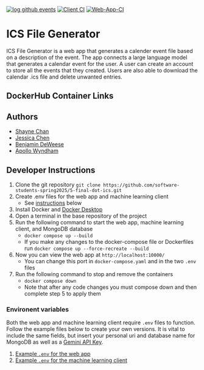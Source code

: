 [![log github events](https://github.com/software-students-spring2025/5-final-dot-ics/actions/workflows/event-logger.yml/badge.svg)](https://github.com/software-students-spring2025/5-final-dot-ics/actions/workflows/event-logger.yml)
[![Client CI](https://github.com/software-students-spring2025/5-final-dot-ics/actions/workflows/client-tester.yml/badge.svg)](https://github.com/software-students-spring2025/5-final-dot-ics/actions/workflows/client-tester.yml)
[![Web-App-CI](https://github.com/software-students-spring2025/5-final-dot-ics/actions/workflows/web-app-tester.yml/badge.svg)](https://github.com/software-students-spring2025/5-final-dot-ics/actions/workflows/web-app-tester.yml)

# ICS File Generator

ICS File Generator is a web app that generates a calender event file based on a description of the event. The app connects a large language model that generates a calendar event for the user. A user can create an account to store all the events that they created. Users are also able to download the calendar .ics file and delete unwanted entries. 

## DockerHub Container Links

## Authors

* [Shayne Chan](https://github.com/shayne773)
* [Jessica Chen](https://github.com/jessicahc)
* [Benjamin DeWeese](https://github.com/bdeweesevans)
* [Apollo Wyndham](https://github.com/a-wyndham1)

## Developer Instructions
1. Clone the git repository 
    ``` git clone https://github.com/software-students-spring2025/5-final-dot-ics.git ```
2. Create .env files for the web app and machine learning client
    * See [instructions](#environent-variables) below
3. Install Docker and [Docker Desktop](https://www.docker.com/products/docker-desktop/)
4. Open a terminal in the base repository of the project
5. Run the following command to start the web app, machine learning client, and MongoDB database
    * ```docker compose up --build```
    * If you make any changes to the docker-compose file or Dockerfiles run ```docker compose up --force-recreate --build```
6. Now you can view the web app at ```http://localhost:10000/```
    * You can change this port in ```docker-compose.yaml``` and in the two ```.env``` files
7. Run the following command to stop and remove the containers 
    * ```docker compose down```
    * Note that after any code changes you must compose down and then complete step 5 to apply them

### Environent variables
Both the web app and machine learning client require ```.env``` files to function. Follow the example files below to create your own versions. It is vital to include the same fields, but insert your personal uri and database name for MongoDB as well as a [Gemini API Key](https://ai.google.dev/gemini-api/docs/api-key).
1. [Example ```.env``` for the web app](web-app/.env.example)
2. [Example ```.env``` for the machine learning client](ics-client/.env.example)